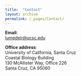 ```yaml
---
title:  "Contact"
layout: archive
permalink: /_pages/Contact/
---
```


**Email**: \
lumedeir@ucsc.edu

**Office address**: \
University of California, Santa Cruz \
Coastal Biology Building \
130 McAllister Way, Office 226 \
Santa Cruz, CA 95060